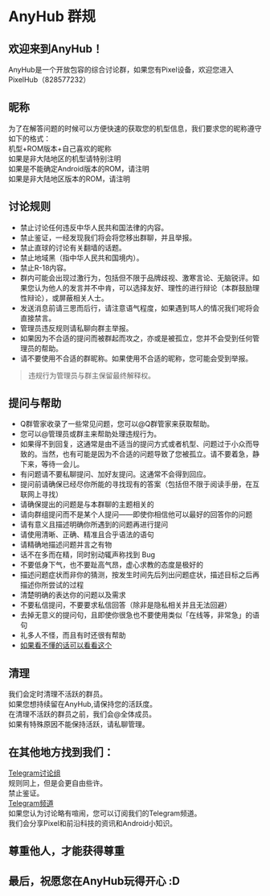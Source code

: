 # AnyHub 群规

## 欢迎来到AnyHub！

AnyHub是一个开放包容的综合讨论群，如果您有Pixel设备，欢迎您进入PixelHub（828577232）

## 昵称

为了在解答问题的时候可以方便快速的获取您的机型信息，我们要求您的昵称遵守如下的格式：  
机型+ROM版本+自己喜欢的昵称  
如果是非大陆地区的机型请特别注明  
如果是不能确定Android版本的ROM，请注明  
如果是非大陆地区版本的ROM，请注明

## 讨论规则

- 禁止讨论任何违反中华人民共和国法律的内容。
- 禁止鉴证，一经发现我们将会将您移出群聊，并且举报。
- 禁止直球的讨论有关翻墙的话题。
- 禁止地域黑（指中华人民共和国境内）。
- 禁止R-18内容。
- 群内可能会出现过激行为，包括但不限于品牌歧视、激寒言论、无脑锐评。如果您认为他人的发言并不中肯，可以选择友好、理性的进行辩论（本群鼓励理性辩论），或屏蔽相关人士。
- 发送消息前请三思而后行，请注意语气程度，如果遇到骂人的情况我们呢将会直接禁言。
- 管理员违反规则请私聊向群主举报。
- 如果因为不合适的提问而被群起而攻之，亦或是被孤立，您并不会受到任何管理员的帮助。
- 请不要使用不合适的群昵称。如果使用不合适的昵称，您可能会受到举报。
> 违规行为管理员与群主保留最终解释权。

## 提问与帮助

- Q群管家收录了一些常见问题，您可以@Q群管家来获取帮助。
- 您可以@管理员或群主来帮助处理违规行为。
- 如果得不到回复，这通常是由不适当的提问方式或者机型、问题过于小众而导致的。当然，也有可能是因为不合适的问题导致了您被孤立。请不要着急，静下来，等待一会儿。
- 有问题请不要私聊提问、加好友提问。这通常不会得到回应。
- 提问前请确保已经尽你所能的寻找现有的答案（包括但不限于阅读手册，在互联网上寻找）
- 请确保提出的问题是与本群聊的主题相关的
- 请向群组提问而不是某个人提问——即使你相信他可以最好的回答你的问题
- 请有意义且描述明确你所遇到的问题再进行提问
- 请使用清晰、正确、精准且合乎语法的语句
- 请精确地描述问题并言之有物
- 话不在多而在精，同时别动辄声称找到 Bug
- 不要低身下气，也不要趾高气昂，虚心求教的态度是极好的
- 描述问题症状而非你的猜测，按发生时间先后列出问题症状，描述目标之后再描述你所尝试的过程
- 清楚明确的表达你的问题以及需求
- 不要私信提问，不要要求私信回答（除非是隐私相关并且无法回避）
- 去掉无意义的提问句，且即使你很急也不要使用类似「在线等，非常急」的语句
- 礼多人不怪，而且有时还很有帮助
- [如果看不懂的话可以看看这个](https://lug.ustc.edu.cn/wiki/doc/smart-questions/)

## 清理

我们会定时清理不活跃的群员。  
如果您想持续留在AnyHub,请保持您的活跃度。  
在清理不活跃的群员之前，我们会@全体成员。  
如果有特殊原因不能保持活跃，请私聊管理。

## 在其他地方找到我们：

[Telegram讨论组](https://t.me/pixelhub2021)  
规则同上，但是会更自由些许。  
禁止鉴证。  
[Telegram频道](https://t.me/pixelhubnews)  
如果您认为讨论略有喧闹，您可以订阅我们的Telegram频道。  
我们会分享Pixel和前沿科技的资讯和Android小知识。

## 尊重他人，才能获得尊重
## 最后，祝愿您在AnyHub玩得开心 :D
